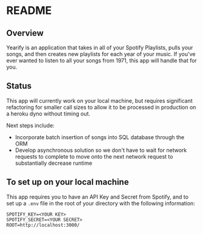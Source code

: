 # README

## Overview

Yearify is an application that takes in all of your Spotify Playlists, pulls your songs, and then creates new playlists for each year of your music. If you've ever wanted to listen to all your songs from 1971, this app will handle that for you.

## Status

This app will currently work on your local machine, but requires significant refactoring for smaller call sizes to allow it to be processed in production on a heroku dyno without timing out.

Next steps include:

* Incorporate batch insertion of songs into SQL database through the ORM
* Develop asynchronous solution so we don't have to wait for network requests to complete to move onto the next network request to substantially decrease runtime

## To set up on your local machine

This app requires you to have an API Key and Secret from Spotify, and to set up a `.env` file in the root of your directory with the following information:
```
SPOTIFY_KEY=<YOUR KEY>
SPOTIFY_SECRET=<YOUR SECRET>
ROOT=http://localhost:3000/
```
